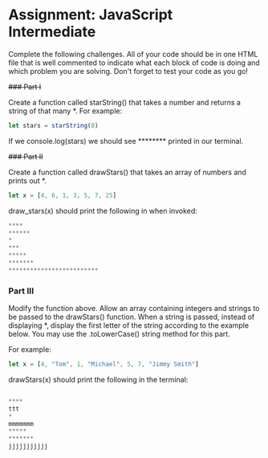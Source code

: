 # Assignment: JavaScript Intermediate

Complete the following challenges. All of your code should be in one HTML file that is well commented to indicate what each block of code is doing and which problem you are solving. Don't forget to test your code as you go!

~~### Part I~~

Create a function called starString() that takes a number and returns a string of that many *. For example:

```javascript
let stars = starString(8)
```
If we console.log(stars) we should see ******** printed in our terminal.

~~### Part II~~

Create a function called drawStars() that takes an array of numbers and prints out *.

```javascript
let x = [4, 6, 1, 3, 5, 7, 25]
```

draw_stars(x) should print the following in when invoked:

```javascript
****
******
*
***
*****
*******
*************************
```
### Part III

Modify the function above. Allow an array containing integers and strings to be passed to the drawStars() function. When a string is passed, instead of displaying *, display the first letter of the string according to the example below. You may use the .toLowerCase() string method for this part.

For example:

```javascript
let x = [4, "Tom", 1, "Michael", 5, 7, "Jimmy Smith"]
```

drawStars(x) should print the following in the terminal:

```javascript

****
ttt
*
mmmmmmm
*****
*******
jjjjjjjjjjj

```